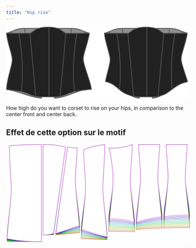 ```yaml
---
title: "Hip rise"
---
```


![The hip rise option on Cathrin](./hiprise.svg)

How high do you want to corset to rise on your hips, in comparison to the center front and center back.

## Effet de cette option sur le motif

![Cette image montre l'effet de cette option en superposant plusieurs variantes qui ont une valeur différente pour cette option](cathrin_hiprise_sample.svg "Effet de cette option sur le modèle")
